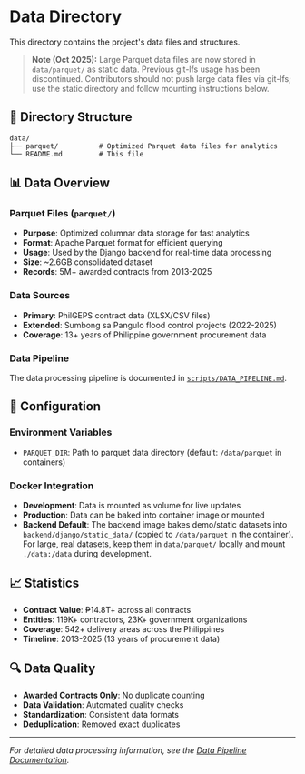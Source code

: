 # Data Directory

This directory contains the project's data files and structures.
> **Note (Oct 2025):** Large Parquet data files are now stored in `data/parquet/` as static data. Previous git-lfs usage has been discontinued. Contributors should not push large data files via git-lfs; use the static directory and follow mounting instructions below.

## 📁 Directory Structure

```
data/
├── parquet/          # Optimized Parquet data files for analytics
└── README.md         # This file
```

## 📊 Data Overview

### Parquet Files (`parquet/`)
- **Purpose**: Optimized columnar data storage for fast analytics
- **Format**: Apache Parquet format for efficient querying
- **Usage**: Used by the Django backend for real-time data processing
- **Size**: ~2.6GB consolidated dataset
- **Records**: 5M+ awarded contracts from 2013-2025

### Data Sources
- **Primary**: PhilGEPS contract data (XLSX/CSV files)
- **Extended**: Sumbong sa Pangulo flood control projects (2022-2025)
- **Coverage**: 13+ years of Philippine government procurement data

### Data Pipeline
The data processing pipeline is documented in [`scripts/DATA_PIPELINE.md`](../scripts/DATA_PIPELINE.md).

## 🔧 Configuration

### Environment Variables
- `PARQUET_DIR`: Path to parquet data directory (default: `/data/parquet` in containers)

### Docker Integration
- **Development**: Data is mounted as volume for live updates
- **Production**: Data can be baked into container image or mounted
 - **Backend Default**: The backend image bakes demo/static datasets into `backend/django/static_data/` (copied to `/data/parquet` in the container). For large, real datasets, keep them in `data/parquet/` locally and mount `./data:/data` during development.

## 📈 Statistics
- **Contract Value**: ₱14.8T+ across all contracts
- **Entities**: 119K+ contractors, 23K+ government organizations
- **Coverage**: 542+ delivery areas across the Philippines
- **Timeline**: 2013-2025 (13 years of procurement data)

## 🔍 Data Quality
- **Awarded Contracts Only**: No duplicate counting
- **Data Validation**: Automated quality checks
- **Standardization**: Consistent data formats
- **Deduplication**: Removed exact duplicates

---

*For detailed data processing information, see the [Data Pipeline Documentation](../scripts/DATA_PIPELINE.md).*